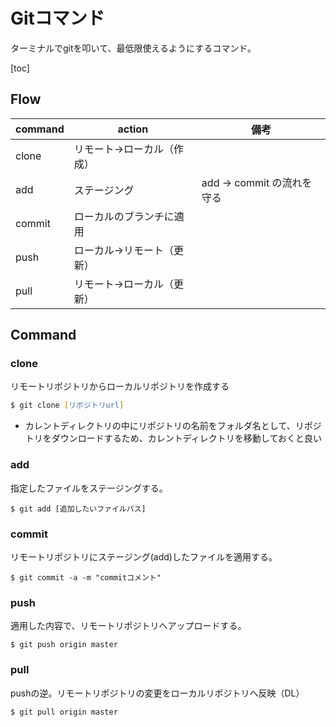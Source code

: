 # Gitコマンド

ターミナルでgitを叩いて、最低限使えるようにするコマンド。



[toc]



## Flow

| command | action                    | 備考                       |
| ------- | ------------------------- | -------------------------- |
| clone   | リモート→ローカル（作成） |                            |
| add     | ステージング              | add -> commit の流れを守る |
| commit  | ローカルのブランチに適用  |                            |
| push    | ローカル→リモート（更新） |                            |
| pull    | リモート→ローカル（更新） |                            |



## Command

### clone

リモートリポジトリからローカルリポジトリを作成する

```zsh
$ git clone [リポジトリurl]
```

- カレントディレクトリの中にリポジトリの名前をフォルダ名として、リポジトリをダウンロードするため、カレントディレクトリを移動しておくと良い



### add

指定したファイルをステージングする。

```shell
$ git add [追加したいファイルパス]
```



### commit

リモートリポジトリにステージング(add)したファイルを適用する。

```shell
$ git commit -a -m "commitコメント"
```



### push

適用した内容で、リモートリポジトリへアップロードする。

```shell
$ git push origin master
```



### pull

pushの逆。リモートリポジトリの変更をローカルリポジトリへ反映（DL）

```shell
$ git pull origin master
```

